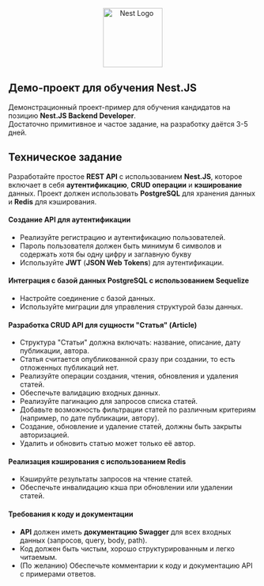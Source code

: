 <p align="center">
  <a href="http://nestjs.com/" target="blank"><img src="https://nestjs.com/img/logo-small.svg" width="120" alt="Nest Logo" /></a>
</p>

[circleci-image]: https://img.shields.io/circleci/build/github/nestjs/nest/master?token=abc123def456
[circleci-url]: https://circleci.com/gh/nestjs/nest


## Демо-проект для обучения Nest.JS
Демонстрационный проект-пример для обучения кандидатов на позицию **Nest.JS Backend Developer**.  
Достаточно примитивное и частое задание, на разработку даётся 3-5 дней.

## Техническое задание
Разработайте простое **REST API** с использованием **Nest.JS**, которое включает в себя **аутентификацию**, **CRUD операции** и **кэширование** данных.
Проект должен использовать **PostgreSQL** для хранения данных и **Redis** для кэширования.

#### Создание API для аутентификации
* Реализуйте регистрацию и аутентификацию пользователей.
* Пароль пользователя должен быть минимум 6 символов и содержать хотя бы одну цифру и заглавную букву
* Используйте **JWT** (**JSON Web Tokens**) для аутентификации.

#### Интеграция с базой данных **PostgreSQL** с использованием **Sequelize**
* Настройте соединение с базой данных.
* Используйте миграции для управления структурой базы данных.

#### Разработка **CRUD API** для сущности "Статья" (Article)
* Структура "Статьи" должна включать: название, описание, дату публикации, автора.
* Статья считается опубликованной сразу при создании, то есть отложенных публикаций нет.
* Реализуйте операции создания, чтения, обновления и удаления статей.
* Обеспечьте валидацию входных данных.
* Реализуйте пагинацию для запросов списка статей.
* Добавьте возможность фильтрации статей по различным критериям (например, по дате публикации, автору).
* Создание, обновление и удаление статей, должны быть закрыты авторизацией.
* Удалить и обновить статью может только её автор.

#### Реализация кэширования с использованием **Redis**
* Кэшируйте результаты запросов на чтение статей.
* Обеспечьте инвалидацию кэша при обновлении или удалении статей.

#### Требования к коду и документации
* **API** должен иметь **документацию Swagger** для всех входных данных (запросов, query, body, path).
* Код должен быть чистым, хорошо структурированным и легко читаемым.
* (По желанию) Обеспечьте комментарии к коду и документацию API с примерами ответов.
